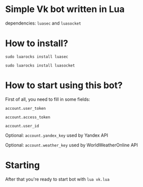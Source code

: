 # Simple Vk bot written in Lua

dependencies: `luasec` and `luasocket`

# How to install?

```
sudo luarocks install luasec
```
```
sudo luarocks install luasocket
```

# How to start using this bot?

First of all, you need to fill in some fields:

`account.user_token`

`account.access_token`

`account.user_id`

Optional: `account.yandex_key` used by Yandex API

Optional: `account.weather_key` used by WorldWeatherOnline API

# Starting

After that you're ready to start bot with `lua vk.lua`

